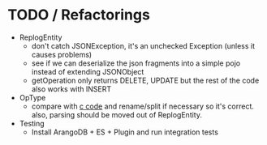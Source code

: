 
TODO / Refactorings
===================

* ReplogEntity
  * don't catch JSONException, it's an unchecked Exception (unless it causes problems)
  * see if we can deserialize the json fragments into a simple pojo instead of extending JSONObject
  * getOperation only returns DELETE, UPDATE but the rest of the code also works with INSERT
* OpType
  * compare with [c code](https://github.com/triAGENS/ArangoDB/blob/master/arangod/VocBase/replication-common.h) and rename/split if necessary so it's correct. also, parsing should be moved out of ReplogEntity.
* Testing
  * Install ArangoDB + ES + Plugin and run integration tests
